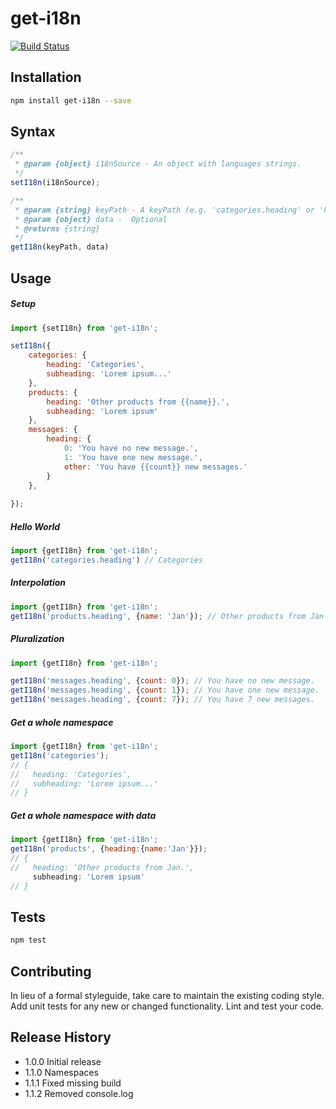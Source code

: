 get-i18n
=================
[![Build Status](https://travis-ci.org/janjarfalk/get-i18n.svg?branch=master)](https://travis-ci.org/janjarfalk/get-i18n)

## Installation
```bash
npm install get-i18n --save
```

## Syntax
```js
/**
 * @param {object} i18nSource - An object with languages strings.
 */
setI18n(i18nSource);

/**
 * @param {string} keyPath - A keyPath (e.g. 'categories.heading' or 'hello').
 * @param {object} data -  Optional
 * @returns {string}
 */
getI18n(keyPath, data)
```

## Usage

##### Setup
```js
import {setI18n} from 'get-i18n';

setI18n({
    categories: {
        heading: 'Categories',
        subheading: 'Lorem ipsum...'
    },
    products: {
        heading: 'Other products from {{name}}.',
        subheading: 'Lorem ipsum'
    },
    messages: {
        heading: {
            0: 'You have no new message.',
            1: 'You have one new message.',
            other: 'You have {{count}} new messages.'
        }
    },
    
});
```

##### Hello World
```js
import {getI18n} from 'get-i18n';
getI18n('categories.heading') // Categories
```

##### Interpolation
```js
import {getI18n} from 'get-i18n';
getI18n('products.heading', {name: 'Jan'}); // Other products from Jan
```

##### Pluralization 
```js
import {getI18n} from 'get-i18n';

getI18n('messages.heading', {count: 0}); // You have no new message.
getI18n('messages.heading', {count: 1}); // You have one new message.
getI18n('messages.heading', {count: 7}); // You have 7 new messages.
```

##### Get a whole namespace
```js
import {getI18n} from 'get-i18n';
getI18n('categories');
// {
//   heading: 'Categories',
//   subheading: 'Lorem ipsum...'
// }
```

##### Get a whole namespace with data
```js
import {getI18n} from 'get-i18n';
getI18n('products', {heading:{name:'Jan'}});
// {
//   heading: 'Other products from Jan.',
     subheading: 'Lorem ipsum'
// }
```


## Tests
```bash
npm test
```
## Contributing

In lieu of a formal styleguide, take care to maintain the existing coding style.
Add unit tests for any new or changed functionality. Lint and test your code.

## Release History

* 1.0.0 Initial release
* 1.1.0 Namespaces
* 1.1.1 Fixed missing build
* 1.1.2 Removed console.log